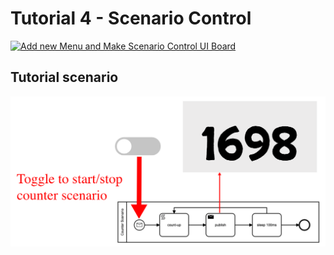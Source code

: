 # Tutorial 4 - Scenario Control

[![Add new Menu and Make Scenario Control UI Board](https://img.youtube.com/vi/-1bZg75Ao0A/mqdefault.jpg)](https://youtu.be/-1bZg75Ao0A)

## Tutorial scenario

![Scenario Diagram](./tutorial-04-scenario.png)
